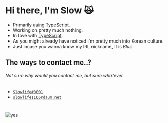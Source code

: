 # Hi there, I'm Slow 🙀

- Primarily using [TypeScript](https://www.typescriptlang.org).
- Working on pretty much nothing.
- In love with [TypeScript](https://www.typescriptlang.org).
- As you might already have noticed I'm pretty much into Korean culture.
- Just incase you wanna know my IRL nickname, It is *Blue*.

## The ways to contact me..?
###### Not sure why would you contact me, but sure whatever.

- <a href="https://discord.com/users/374905512661221377">`Slowlife#0001`</a>
- <a href="mailto:slowlife1165@daum.net">`slowlife1165@daum.net`</a>

#

![yes](https://i.imgur.com/FaTsvPu.gif)
